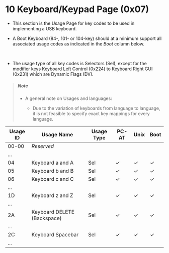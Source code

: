 # 10 Keyboard/Keypad Page (0x07)

- This section is the Usage Page for key codes to be used in implementing a USB keyboard.

- A Boot Keyboard (84-, 101- or 104-key) should at a minimum support all associated usage codes as indicated in the *Boot* column below.

<br>

- The usage type of all key codes is Selectors (Sel), except for the modifier keys Keyboard Left Control (0x224) to Keyboard Right GUI (0x231) which are Dynamic Flags (DV).

> ##### Note
>
> - A general note on Usages and languages:
>
>   - Due to the variation of keyboards from language to language, it is not feasible to specify exact key mappings for every language.

|Usage ID|Usage Name|Usage Type|PC-AT|Unix|Boot|
|-|-|-|-|-|-|
|00-00|*Reserved*|||||
|...|||||||
|04|Keyboard a and A|Sel|✓|✓|✓|4/101/104|
|05|Keyboard b and B|Sel|✓|✓|✓|4/101/104|
|06|Keyboard c and C|Sel|✓|✓|✓|4/101/104|
|...|||||||
|1D|Keyboard z and Z|Sel|✓|✓|✓|4/101/104|
|...|||||||
|2A|Keyboard DELETE (Backspace)|Sel|✓|✓|✓|4/101/104|
|...|||||||
|2C|Keyboard Spacebar|Sel|✓|✓|✓|4/101/104|
|...|||||||
